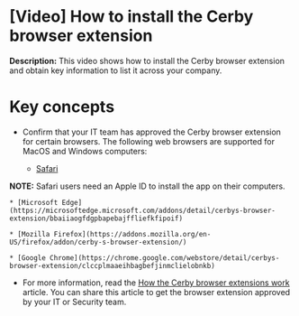 # [Video] How to install the Cerby browser extension

**Description:** This video shows how to install the Cerby browser extension and obtain key information to list it across your company.

# **Key concepts**

  * Confirm that your IT team has approved the Cerby browser extension for certain browsers. The following web browsers are supported for MacOS and Windows computers:

    * [Safari](https://apps.apple.com/mx/app/cerby-web-extension/id1581820030?l=en&mt=12)

**NOTE:** Safari users need an Apple ID to install the app on their computers.

    * [Microsoft Edge](https://microsoftedge.microsoft.com/addons/detail/cerbys-browser-extension/bbaiiaogfdgpbapebajffliefkfipoif)

    * [Mozilla Firefox](https://addons.mozilla.org/en-US/firefox/addon/cerby-s-browser-extension/)

    * [Google Chrome](https://chrome.google.com/webstore/detail/cerbys-browser-extension/clccplmaaeihbagbefjinmclielobnkb)

  * For more information, read the [How the Cerby browser extensions work](https://help.cerby.com/en/articles/5467963-how-the-cerby-browser-extensions-work) article. You can share this article to get the browser extension approved by your IT or Security team.

